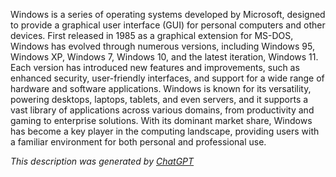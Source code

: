 Windows is a series of operating systems developed by Microsoft, designed to provide a graphical user interface (GUI) for personal computers and other devices. First released in 1985 as a graphical extension for MS-DOS, Windows has evolved through numerous versions, including Windows 95, Windows XP, Windows 7, Windows 10, and the latest iteration, Windows 11. Each version has introduced new features and improvements, such as enhanced security, user-friendly interfaces, and support for a wide range of hardware and software applications. Windows is known for its versatility, powering desktops, laptops, tablets, and even servers, and it supports a vast library of applications across various domains, from productivity and gaming to enterprise solutions. With its dominant market share, Windows has become a key player in the computing landscape, providing users with a familiar environment for both personal and professional use.

*This description was generated by [ChatGPT](https://chatgpt.com/)*
